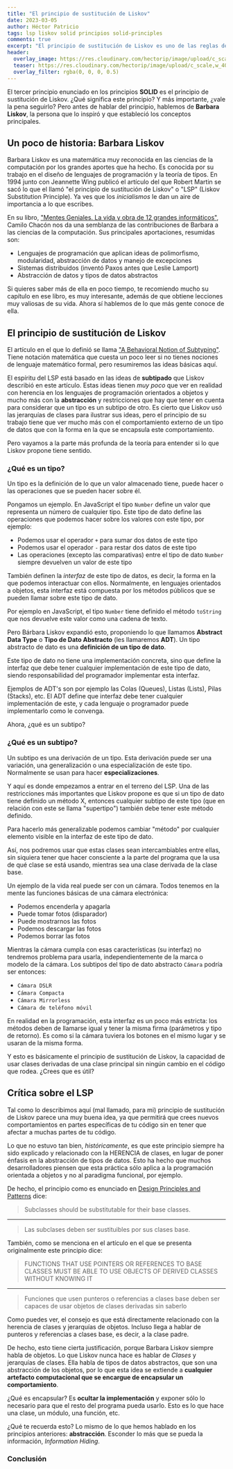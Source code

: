 ```yaml
---
title: "El principio de sustitución de Liskov"
date: 2023-03-05
author: Héctor Patricio
tags: lsp liskov solid principios solid-principles
comments: true
excerpt: "El principio de sustitución de Liskov es uno de las reglas de comportamiento más famosas entre los desarrolladores. Hablemos de lo que significa."
header:
  overlay_image: https://res.cloudinary.com/hectorip/image/upload/c_scale,w_1400/v1677648049/brett-jordan-DDupbpu4MS4-unsplash_jdapyu.jpg
  teaser: https://res.cloudinary.com/hectorip/image/upload/c_scale,w_400/v1677648049/brett-jordan-DDupbpu4MS4-unsplash_jdapyu.jpg
  overlay_filter: rgba(0, 0, 0, 0.5)
---
```


El tercer principio enunciado en los principios **SOLID** es el principio de sustitución de Liskov. ¿Qué significa este principio? Y más importante, ¿vale la pena seguirlo? Pero antes de hablar del principio, hablemos de **Barbara Liskov**, la persona que lo inspiró y que estableció los conceptos principales.

## Un poco de historia: Barbara Liskov

Barbara Liskov es una matemática muy reconocida en las ciencias de la computación por los grandes aportes que ha hecho. Es conocida por su trabajo en el diseño de lenguajes de programación y la teoría de tipos. En 1994 junto con Jeannette Wing publicó el artículo del que Robert Martin se sacó lo que el llamó "el principio de sustitución de Liskov" o "LSP" (Liskov Substitution Principle). Ya ves que los _inicialismos_ le dan un aire de importancia a lo que escribes.

En su libro, ["Mentes Geniales. La vida y obra de 12 grandes informáticos"](https://www.marcombo.com/mentes-geniales-la-vida-y-obra-de-12-grandes-informaticos-9788426733573/), Camilo Chacón nos da una semblanza de las contribuciones de Barbara a las ciencias de la computación. Sus principales aportaciones, resumidas son:

- Lenguajes de programación que aplican ideas de polimorfismo, modularidad, abstracción de datos y manejo de excepciones
- Sistemas distribuidos (inventó Paxos antes que Leslie Lamport)
- Abstracción de datos y tipos de datos abstractos

Si quieres saber más de ella en poco tiempo, te recomiendo mucho su capítulo en ese libro, es muy interesante, además de que obtiene lecciones muy valiosas de su vida. Ahora sí hablemos de lo que más gente conoce de ella.

## El principio de sustitución de Liskov

El artículo en el que lo definió se llama ["A Behavioral Notion of Subtyping"](/assets/pdfs/subtyping.pdf). Tiene notación matemática que cuesta un poco leer si no tienes nociones de lenguaje matemático formal, pero resumiremos las ideas básicas aquí.

El espíritu del LSP está basado en las ideas de **subtipado** que Liskov describió en este artículo. Estas ideas tienen _muy poco_ que ver en realidad con herencia en los lenguajes de programación orientados a objetos y mucho más con la **abstracción** y restricciones que hay que tener en cuenta para considerar que un tipo es un subtipo de otro.
Es cierto que Liskov usó las jerarquías de clases para ilustrar sus ideas, pero el principio de su trabajo tiene que ver mucho más con el comportamiento externo de un tipo de datos que con la forma en la que se encapsula este comportamiento.

Pero vayamos a la parte más profunda de la teoría para entender si lo que Liskov propone tiene sentido.

### ¿Qué es un tipo?

Un tipo es la definición de lo que un valor almacenado tiene, puede hacer o las operaciones que se pueden hacer sobre él.

Pongamos un ejemplo. En JavaScript el tipo `Number` define un valor que representa un número de cualquier tipo. Este tipo de dato define las operaciones que podemos hacer sobre los valores con este tipo, por ejemplo:

- Podemos usar el operador `+` para sumar dos datos de este tipo
- Podemos usar el operador `-` para restar dos datos de este tipo
- Las operaciones (excepto las comparativas) entre el tipo de dato `Number` siempre devuelven un valor de este tipo

También definen la _interfaz_ de este tipo de datos, es decir, la forma en la que podemos interactuar con ellos. Normalmente, en lenguajes orientados a objetos, esta interfaz está compuesta por los métodos públicos que se pueden llamar sobre este tipo de dato.

Por ejemplo en JavaScript, el tipo `Number` tiene definido el método `toString` que nos devuelve este valor como una cadena de texto.

Pero Bárbara Liskov expandió esto, proponiendo lo que llamamos **Abstract Data Type** o **Tipo de Dato Abstracto** (les llamaremos **ADT**). Un tipo abstracto de dato es una **definición de un tipo de dato**.

Este tipo de dato no tiene una implementación concreta, sino que define la interfaz que debe tener cualquier implementación de este tipo de dato, siendo responsabilidad del programador implementar esta interfaz.

Ejemplos de ADT's son por ejemplo las Colas (Queues), Listas (Lists), Pilas (Stacks), etc. El ADT define que interfaz debe tener cualquier implementación de este, y cada lenguaje o programador puede implementarlo como le convenga.

Ahora, ¿qué es un subtipo?

### ¿Qué es un subtipo?

Un subtipo es una derivación de un tipo. Esta derivación puede ser una variación, una generalización o una especialización de este tipo. Normalmente se usan para hacer **especializaciones**.

Y aquí es donde empezamos a entrar en el terreno del LSP. Una de las restricciones más importantes que Liskov propone es que si un tipo de dato tiene definido un método X, entonces cualquier subtipo de este tipo (que en relación con este se llama "supertipo") también debe tener este método definido.

Para hacerlo más generalizable podemos cambiar "método" por cualquier elemento visible en la interfaz de este tipo de dato.

Así, nos podremos usar que estas clases sean intercambiables entre ellas, sin siquiera tener que hacer consciente a la parte del programa que la usa de qué clase se está usando, mientras sea una clase derivada de la clase base.

Un ejemplo de la vida real puede ser con un cámara. Todos tenemos en la mente las funciones básicas de una cámara electrónica:

- Podemos encenderla y apagarla
- Puede tomar fotos (disparador)
- Puede mostrarnos las fotos
- Podemos descargar las fotos
- Podemos borrar las fotos

Mientras la cámara cumpla con esas características (su interfaz) no tendremos problema para usarla, independientemente de la marca o modelo de la cámara. Los subtipos del tipo de dato abstracto `Cámara` podría ser entonces:

- `Cámara DSLR`
- `Cámara Compacta`
- `Cámara Mirrorless`
- `Cámara de teléfono móvil`

En realidad en la programación, esta interfaz es un poco más estricta: los métodos deben de llamarse igual y tener la misma firma (parámetros y tipo de retorno). Es como si la cámara tuviera los botones en el mismo lugar y se usaran de la misma forma.

Y esto es básicamente el principio de sustitución de Liskov, la capacidad de usar clases derivadas de una clase principal sin ningún cambio en el código que rodea. ¿Crees que es útil?

## Crítica sobre el LSP

Tal como lo describimos aquí (mal llamado, para mi) principio de sustitución de Liskov parece una muy buena idea, ya que permitirá que crees nuevos comportamientos en partes específicas de tu código sin en tener que afectar a muchas partes de tu código.

Lo que no estuvo tan bien, _históricamente_, es que este principio siempre ha sido explicado y relacionado con la HERENCIA de clases, en lugar de poner énfasis en la abstracción de tipos de datos. Esto ha hecho que muchos desarrolladores piensen que esta práctica sólo aplica a la programación orientada a objetos y no al paradigma funcional, por ejemplo.

De hecho, el principio como es enunciado en [Design Principles and Patterns](/assets/pdfs/DesignPrinciplesAndPatterns.pdf) dice:

> Subclasses should be substitutable for their base classes.
---
> Las subclases deben ser sustituibles por sus clases base.

También, como se menciona en el artículo en el que se presenta originalmente este principio dice:

> FUNCTIONS THAT USE POINTERS OR REFERENCES TO BASE CLASSES MUST BE ABLE TO USE OBJECTS OF DERIVED CLASSES WITHOUT KNOWING IT
---
> Funciones que usen punteros o referencias a clases base deben ser capaces de usar objetos de clases derivadas sin saberlo

Como puedes ver, el consejo es que está directamente relacionado con la herencia de clases y jerarquías de objetos. Incluso llega a hablar de punteros y referencias a clases base, es decir, a la clase padre.

De hecho, esto tiene cierta justificación, porque Barbara Liskov siempre habla de objetos. Lo que Liskov nunca hace es hablar de _Clases_ y jerarquías de clases. Ella habla de tipos de datos abstractos, que son una abstracción de los objetos, por lo que esta idea se extiende a **cualquier artefacto computacional que se encargue de encapsular un comportamiento**.

¿Qué es encapsular? Es **ocultar la implementación** y exponer sólo lo necesario para que el resto del programa pueda usarlo. Esto es lo que hace una clase, un módulo, una función, etc.

¿Qué te recuerda esto? Lo mismo de lo que hemos hablado en los principios anteriores: **abstracción**. Esconder lo más que se pueda la información, _Information Hiding_.

### Conclusión
